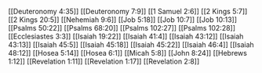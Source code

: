 [[Deuteronomy 4:35]]
[[Deuteronomy 7:9]]
[[1 Samuel 2:6]]
[[2 Kings 5:7]]
[[2 Kings 20:5]]
[[Nehemiah 9:6]]
[[Job 5:18]]
[[Job 10:7]]
[[Job 10:13]]
[[Psalms 50:22]]
[[Psalms 68:20]]
[[Psalms 102:27]]
[[Psalms 102:28]]
[[Ecclesiastes 3:3]]
[[Isaiah 19:22]]
[[Isaiah 41:4]]
[[Isaiah 43:12]]
[[Isaiah 43:13]]
[[Isaiah 45:5]]
[[Isaiah 45:18]]
[[Isaiah 45:22]]
[[Isaiah 46:4]]
[[Isaiah 48:12]]
[[Hosea 5:14]]
[[Hosea 6:1]]
[[Micah 5:8]]
[[John 8:24]]
[[Hebrews 1:12]]
[[Revelation 1:11]]
[[Revelation 1:17]]
[[Revelation 2:8]]

